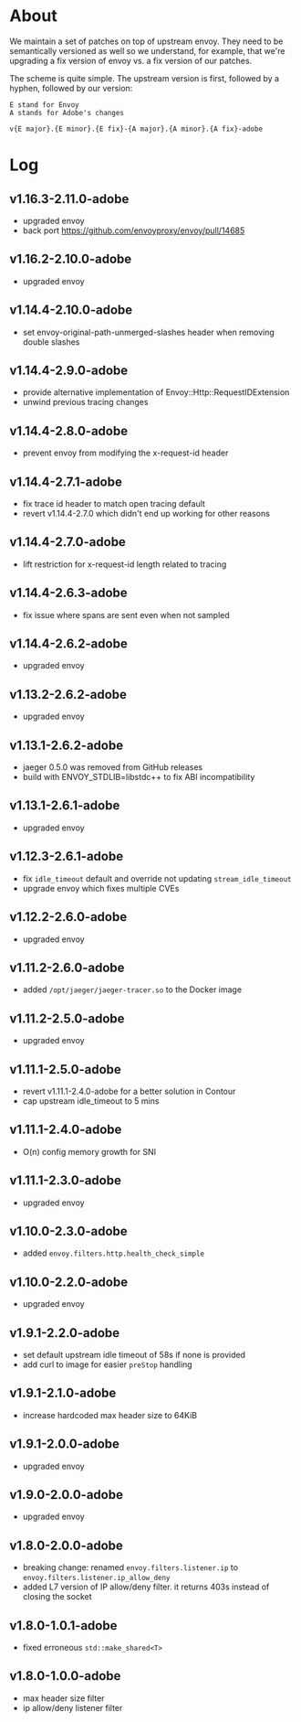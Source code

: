 # About

We maintain a set of patches on top of upstream envoy. They need to be
semantically versioned as well so we understand, for example, that we're
upgrading a fix version of envoy vs. a fix version of our patches.

The scheme is quite simple. The upstream version is first, followed by a hyphen,
followed by our version:

```
E stand for Envoy
A stands for Adobe's changes

v{E major}.{E minor}.{E fix}-{A major}.{A minor}.{A fix}-adobe
```

# Log

## v1.16.3-2.11.0-adobe

- upgraded envoy
- back port https://github.com/envoyproxy/envoy/pull/14685

## v1.16.2-2.10.0-adobe

- upgraded envoy

## v1.14.4-2.10.0-adobe

- set envoy-original-path-unmerged-slashes header when removing double slashes

## v1.14.4-2.9.0-adobe

- provide alternative implementation of Envoy::Http::RequestIDExtension
- unwind previous tracing changes

## v1.14.4-2.8.0-adobe

- prevent envoy from modifying the x-request-id header

## v1.14.4-2.7.1-adobe

- fix trace id header to match open tracing default
- revert v1.14.4-2.7.0 which didn't end up working for other reasons

## v1.14.4-2.7.0-adobe

- lift restriction for x-request-id length related to tracing

## v1.14.4-2.6.3-adobe

- fix issue where spans are sent even when not sampled

## v1.14.4-2.6.2-adobe

- upgraded envoy

## v1.13.2-2.6.2-adobe

- upgraded envoy

## v1.13.1-2.6.2-adobe

- jaeger 0.5.0 was removed from GitHub releases
- build with ENVOY_STDLIB=libstdc++ to fix ABI incompatibility

## v1.13.1-2.6.1-adobe

- upgraded envoy

## v1.12.3-2.6.1-adobe

- fix `idle_timeout` default and override not updating `stream_idle_timeout`
- upgrade envoy which fixes multiple CVEs

## v1.12.2-2.6.0-adobe

- upgraded envoy

## v1.11.2-2.6.0-adobe

- added `/opt/jaeger/jaeger-tracer.so` to the Docker image

## v1.11.2-2.5.0-adobe

- upgraded envoy

## v1.11.1-2.5.0-adobe

- revert v1.11.1-2.4.0-adobe for a better solution in Contour
- cap upstream idle_timeout to 5 mins

## v1.11.1-2.4.0-adobe

- O(n) config memory growth for SNI

## v1.11.1-2.3.0-adobe

- upgraded envoy

## v1.10.0-2.3.0-adobe

- added `envoy.filters.http.health_check_simple`

## v1.10.0-2.2.0-adobe

- upgraded envoy

## v1.9.1-2.2.0-adobe

- set default upstream idle timeout of 58s if none is provided
- add curl to image for easier `preStop` handling

## v1.9.1-2.1.0-adobe

- increase hardcoded max header size to 64KiB

## v1.9.1-2.0.0-adobe

- upgraded envoy

## v1.9.0-2.0.0-adobe

- upgraded envoy

## v1.8.0-2.0.0-adobe

- breaking change: renamed `envoy.filters.listener.ip` to `envoy.filters.listener.ip_allow_deny`
- added L7 version of IP allow/deny filter. it returns 403s instead of closing the socket

## v1.8.0-1.0.1-adobe

- fixed erroneous `std::make_shared<T>`

## v1.8.0-1.0.0-adobe

- max header size filter
- ip allow/deny listener filter
